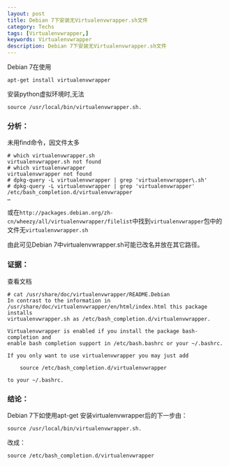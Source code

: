 ```yaml
---
layout: post
title: Debian 7下安装无Virtualenvwrapper.sh文件
category: Techs
tags: [Virtualenvwrapper,]
keywords: Virtualenvwrapper
description: Debian 7下安装无Virtualenvwrapper.sh文件
---
```


Debian 7在使用

    apt-get install virtualenvwrapper

安装python虚拟环境时,无法

    source /usr/local/bin/virtualenvwrapper.sh.

### 分析：

未用find命令，因文件太多

```
# which virtualenvwrapper.sh
virtualenvwrapper.sh not found
# which virtualenvwrapper
virtualenvwrapper not found
# dpkg-query -L virtualenvwrapper | grep 'virtualenvwrapper\.sh'
# dpkg-query -L virtualenvwrapper | grep 'virtualenvwrapper'
/etc/bash_completion.d/virtualenvwrapper
…
```

或在`http://packages.debian.org/zh-cn/wheezy/all/virtualenvwrapper/filelist`中找到`virtualenvwrapper`包中的文件无`virtualenvwrapper.sh`

由此可见Debian 7中virtualenvwrapper.sh可能已改名并放在其它路径。

### 证据：

查看文档

```
# cat /usr/share/doc/virtualenvwrapper/README.Debian
In contrast to the information in
/usr/share/doc/virtualenvwrapper/en/html/index.html this package installs
virtualenvwrapper.sh as /etc/bash_completion.d/virtualenvwrapper.

Virtualenvwrapper is enabled if you install the package bash-completion and
enable bash completion support in /etc/bash.bashrc or your ~/.bashrc.

If you only want to use virtualenvwrapper you may just add

    source /etc/bash_completion.d/virtualenvwrapper

to your ~/.bashrc.

```

### 结论：

Debian 7下如使用apt-get 安装virtualenvwrapper后的下一步由：

    source /usr/local/bin/virtualenvwrapper.sh.

改成：

    source /etc/bash_completion.d/virtualenvwrapper

